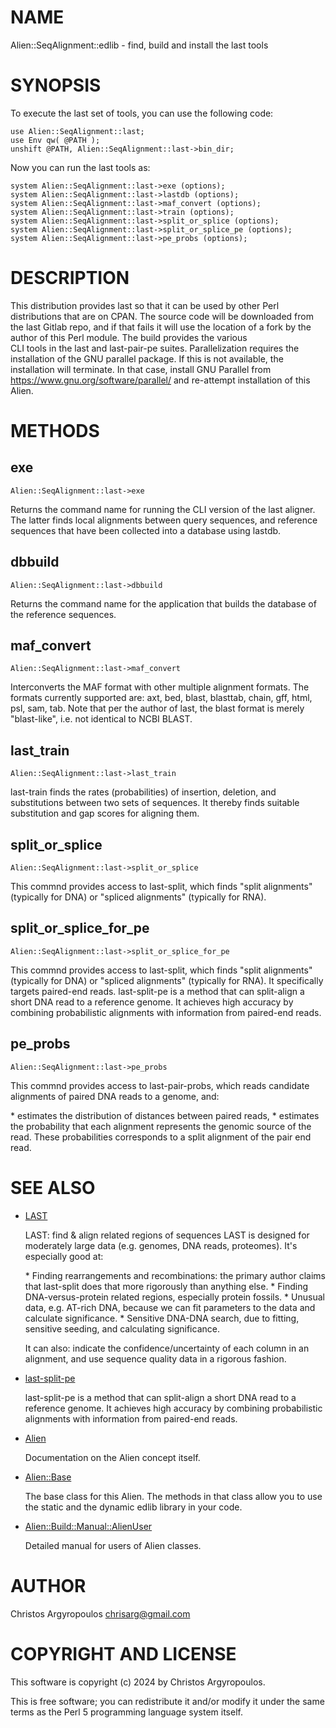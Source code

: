 # NAME

Alien::SeqAlignment::edlib - find, build and install the last tools

# SYNOPSIS

To execute the last set of tools, you can use the following code:

    use Alien::SeqAlignment::last;
    use Env qw( @PATH );
    unshift @PATH, Alien::SeqAlignment::last->bin_dir;

Now you can run the last tools as:

    system Alien::SeqAlignment::last->exe (options);    
    system Alien::SeqAlignment::last->lastdb (options); 
    system Alien::SeqAlignment::last->maf_convert (options); 
    system Alien::SeqAlignment::last->train (options); 
    system Alien::SeqAlignment::last->split_or_splice (options); 
    system Alien::SeqAlignment::last->split_or_splice_pe (options); 
    system Alien::SeqAlignment::last->pe_probs (options);

# DESCRIPTION

This distribution provides last so that it can be used by other
Perl distributions that are on CPAN.  The source code will be downloaded
from the last Gitlab repo, and if that fails it will use the location of a
fork by the author of this Perl module. The build provides the various  
CLI tools in the last and last-pair-pe suites. 
Parallelization requires the installation of the GNU parallel package.
If this is not available, the installation will terminate. In that case,
install GNU Parallel from https://www.gnu.org/software/parallel/ and 
re-attempt installation of this Alien.

# METHODS

## exe

    Alien::SeqAlignment::last->exe

Returns the command name for running the CLI version of the last aligner.
The latter finds local alignments between query sequences, and
reference sequences that have been collected into a database using lastdb.

## dbbuild

    Alien::SeqAlignment::last->dbbuild

Returns the command name for the application that builds the database of
the reference sequences.

## maf\_convert

    Alien::SeqAlignment::last->maf_convert

Interconverts the MAF format with other multiple alignment formats. The 
formats currently supported are:  axt, bed, blast, blasttab, chain, 
gff, html, psl, sam, tab. Note that per the author of last, the blast 
format is merely "blast-like", i.e. not identical to NCBI BLAST. 

## last\_train

    Alien::SeqAlignment::last->last_train

last-train finds the rates (probabilities) of insertion, deletion, and
substitutions between two sets of sequences.  It thereby finds
suitable substitution and gap scores for aligning them.   

## split\_or\_splice

    Alien::SeqAlignment::last->split_or_splice

This commnd provides access to last-split, which finds "split alignments" 
(typically for DNA) or "spliced alignments" (typically for RNA). 

## split\_or\_splice\_for\_pe

    Alien::SeqAlignment::last->split_or_splice_for_pe

This commnd provides access to last-split, which finds "split alignments" 
(typically for DNA) or "spliced alignments" (typically for RNA). It 
specifically targets paired-end reads. 
last-split-pe is a method that can split-align a short DNA read to a 
reference genome. It achieves high accuracy by combining probabilistic 
alignments with information from paired-end reads.

## pe\_probs

    Alien::SeqAlignment::last->pe_probs

This commnd provides access to last-pair-probs, which reads candidate 
alignments of paired DNA reads to a genome, and:

\* estimates the distribution of distances between paired reads,
\* estimates the probability that each alignment represents the
genomic source of the read.
These probabilities corresponds to a split alignment of the pair end
read. 

# SEE ALSO

- [LAST](https://gitlab.com/mcfrith/last/-/tree/main)

    LAST: find & align related regions of sequences
    LAST is designed for moderately large data (e.g. genomes, DNA reads,
    proteomes).  It's especially good at:

    \* Finding rearrangements and recombinations: the primary author claims 
    that last-split does that more rigorously than anything else.
    \* Finding DNA-versus-protein related regions, especially protein
    fossils.
    \* Unusual data, e.g. AT-rich DNA, because we can fit parameters to
    the data and calculate significance.
    \* Sensitive DNA-DNA search, due to fitting, sensitive seeding, and
    calculating significance.

    It can also: indicate the confidence/uncertainty of each column in an
    alignment, and use sequence quality data in a rigorous fashion.

- [last-split-pe](https://bitbucket.org/splitpairedend/last-split-pe/wiki/Home)

    last-split-pe is a method that can split-align a short DNA read to a 
    reference genome. It achieves high accuracy by combining probabilistic 
    alignments with information from paired-end reads.

- [Alien](https://metacpan.org/pod/Alien)

    Documentation on the Alien concept itself.

- [Alien::Base](https://metacpan.org/pod/Alien::Base)

    The base class for this Alien. The methods in that class allow you to use
    the static and the dynamic edlib library in your code. 

- [Alien::Build::Manual::AlienUser](https://metacpan.org/dist/Alien-Build/view/lib/Alien/Build/Manual/AlienUser.pod)

    Detailed manual for users of Alien classes.

# AUTHOR

Christos Argyropoulos <chrisarg@gmail.com>

# COPYRIGHT AND LICENSE

This software is copyright (c) 2024 by Christos Argyropoulos.

This is free software; you can redistribute it and/or modify it under
the same terms as the Perl 5 programming language system itself.
